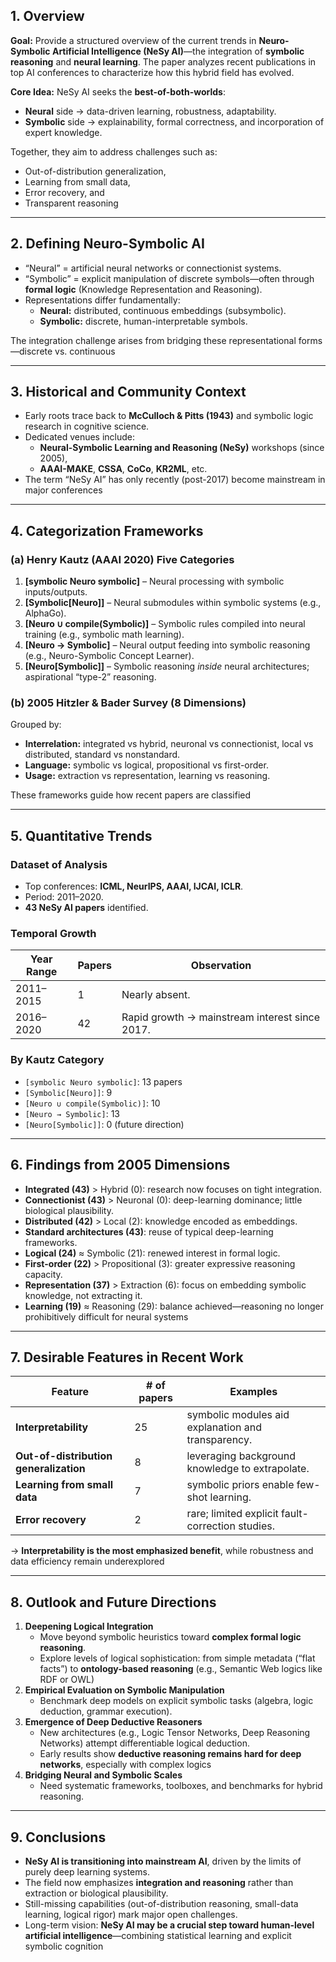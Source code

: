 ## **1. Overview**

**Goal:**
Provide a structured overview of the current trends in **Neuro-Symbolic Artificial Intelligence (NeSy AI)**—the integration of **symbolic reasoning** and **neural learning**. The paper analyzes recent publications in top AI conferences to characterize how this hybrid field has evolved.

**Core Idea:**
NeSy AI seeks the **best-of-both-worlds**:

- **Neural** side → data-driven learning, robustness, adaptability.
- **Symbolic** side → explainability, formal correctness, and incorporation of expert knowledge.

Together, they aim to address challenges such as:

- Out-of-distribution generalization,
- Learning from small data,
- Error recovery, and
- Transparent reasoning

------

## **2. Defining Neuro-Symbolic AI**

- “Neural” = artificial neural networks or connectionist systems.
- “Symbolic” = explicit manipulation of discrete symbols—often through **formal logic** (Knowledge Representation and Reasoning).
- Representations differ fundamentally:
  - **Neural:** distributed, continuous embeddings (subsymbolic).
  - **Symbolic:** discrete, human-interpretable symbols.

The integration challenge arises from bridging these representational forms—discrete vs. continuous

------

## **3. Historical and Community Context**

- Early roots trace back to **McCulloch & Pitts (1943)** and symbolic logic research in cognitive science.
- Dedicated venues include:
  - **Neural-Symbolic Learning and Reasoning (NeSy)** workshops (since 2005),
  - **AAAI-MAKE**, **CSSA**, **CoCo**, **KR2ML**, etc.
- The term “NeSy AI” has only recently (post-2017) become mainstream in major conferences

------

## **4. Categorization Frameworks**

### **(a) Henry Kautz (AAAI 2020) Five Categories**

1. **[symbolic Neuro symbolic]** – Neural processing with symbolic inputs/outputs.
2. **[Symbolic[Neuro]]** – Neural submodules within symbolic systems (e.g., AlphaGo).
3. **[Neuro ∪ compile(Symbolic)]** – Symbolic rules compiled into neural training (e.g., symbolic math learning).
4. **[Neuro → Symbolic]** – Neural output feeding into symbolic reasoning (e.g., Neuro-Symbolic Concept Learner).
5. **[Neuro[Symbolic]]** – Symbolic reasoning *inside* neural architectures; aspirational “type-2” reasoning.

### **(b) 2005 Hitzler & Bader Survey (8 Dimensions)**

Grouped by:

- **Interrelation:** integrated vs hybrid, neuronal vs connectionist, local vs distributed, standard vs nonstandard.
- **Language:** symbolic vs logical, propositional vs first-order.
- **Usage:** extraction vs representation, learning vs reasoning.

These frameworks guide how recent papers are classified

------

## **5. Quantitative Trends**

### **Dataset of Analysis**

- Top conferences: **ICML, NeurIPS, AAAI, IJCAI, ICLR**.
- Period: 2011–2020.
- **43 NeSy AI papers** identified.

### **Temporal Growth**

| Year Range | Papers | Observation                                    |
| ---------- | ------ | ---------------------------------------------- |
| 2011–2015  | 1      | Nearly absent.                                 |
| 2016–2020  | 42     | Rapid growth → mainstream interest since 2017. |

### **By Kautz Category**

- `[symbolic Neuro symbolic]`: 13 papers
- `[Symbolic[Neuro]]`: 9
- `[Neuro ∪ compile(Symbolic)]`: 10
- `[Neuro → Symbolic]`: 13
- `[Neuro[Symbolic]]`: 0 (future direction)

------

## **6. Findings from 2005 Dimensions**

- **Integrated (43)** > Hybrid (0): research now focuses on tight integration.
- **Connectionist (43)** > Neuronal (0): deep-learning dominance; little biological plausibility.
- **Distributed (42)** > Local (2): knowledge encoded as embeddings.
- **Standard architectures (43)**: reuse of typical deep-learning frameworks.
- **Logical (24)** ≈ Symbolic (21): renewed interest in formal logic.
- **First-order (22)** > Propositional (3): greater expressive reasoning capacity.
- **Representation (37)** > Extraction (6): focus on embedding symbolic knowledge, not extracting it.
- **Learning (19)** ≈ Reasoning (29): balance achieved—reasoning no longer prohibitively difficult for neural systems

------

## **7. Desirable Features in Recent Work**

| Feature                                | # of papers | Examples                                           |
| -------------------------------------- | ----------- | -------------------------------------------------- |
| **Interpretability**                   | 25          | symbolic modules aid explanation and transparency. |
| **Out-of-distribution generalization** | 8           | leveraging background knowledge to extrapolate.    |
| **Learning from small data**           | 7           | symbolic priors enable few-shot learning.          |
| **Error recovery**                     | 2           | rare; limited explicit fault-correction studies.   |

→ **Interpretability is the most emphasized benefit**, while robustness and data efficiency remain underexplored

------

## **8. Outlook and Future Directions**

1. **Deepening Logical Integration**
   - Move beyond symbolic heuristics toward **complex formal logic reasoning**.
   - Explore levels of logical sophistication: from simple metadata (“flat facts”) to **ontology-based reasoning** (e.g., Semantic Web logics like RDF or OWL)
2. **Empirical Evaluation on Symbolic Manipulation**
   - Benchmark deep models on explicit symbolic tasks (algebra, logic deduction, grammar execution).
3. **Emergence of Deep Deductive Reasoners**
   - New architectures (e.g., Logic Tensor Networks, Deep Reasoning Networks) attempt differentiable logical deduction.
   - Early results show **deductive reasoning remains hard for deep networks**, especially with complex logics
4. **Bridging Neural and Symbolic Scales**
   - Need systematic frameworks, toolboxes, and benchmarks for hybrid reasoning.

------

## **9. Conclusions**

- **NeSy AI is transitioning into mainstream AI**, driven by the limits of purely deep learning systems.
- The field now emphasizes **integration and reasoning** rather than extraction or biological plausibility.
- Still-missing capabilities (out-of-distribution reasoning, small-data learning, logical rigor) mark major open challenges.
- Long-term vision: **NeSy AI may be a crucial step toward human-level artificial intelligence**—combining statistical learning and explicit symbolic cognition